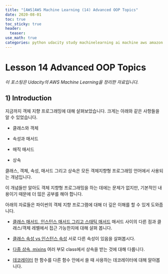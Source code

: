 ```yaml
---
title: "[AWS]AWS Machine Learning (14) Advanced OOP Topics"
date: 2020-08-01
toc: true
toc_sticky: true
header:
  teaser: 
use_math: true
categories: python udacity study machinelearning ai machine aws amazon
---
```


#  Lesson 14 Advanced OOP Topics

*이 포스팅은 Udacity의 AWS Machine Learning을 정리한 자료입니다.*  

## 1) Introduction

지금까지 객체 지향 프로그래밍에 대해 살펴보았습니다. 크게는 아래와 같은 사항들을 알 수 있었습니다.

* 클래스와 객체

* 속성과 매서드

* 매직 매서드

* 상속

클래스, 객체, 속성, 매서드 그리고 상속은 모든 객체지향형 프로그래밍 언어에서 사용되는 개념입니다. 

이 개념들만 알아도 객체 지향형 프로그래밍을 하는 데에는 문제가 없지만, 기본적인 내용이기 때문에 더 많은 공부를 해야 합니다.

아래의 자료들은 파이썬의 객체 지향 프로그램에 대해 더 깊은 이해를 할 수 있게 도와줍니다.

* [클래스 매서드, 인스턴스 매서드 그리고 스태틱 매서드](https://realpython.com/instance-class-and-static-methods-demystified/) 매서드 사이의 다른 점과 클래스/객체 레벨에서 접근 가능한지에 대해 살펴 봅니다.

* [클래스 속성 vs 인스턴스 속성](https://www.python-course.eu/python3_class_and_instance_attributes.php) 서로 다른 속성이 있음을 살펴봅시다. 

* [다중 상속, mixins](https://easyaspython.com/mixins-for-fun-and-profit-cb9962760556) 여러 부모 class에서 상속을 받는 것에 대해 다룹니다. 

* [데코레이터](https://realpython.com/primer-on-python-decorators/) 한 함수를 다른 함수 안에서 쓸 때 사용하는 데코레이터에 대해 알아봅니다.  